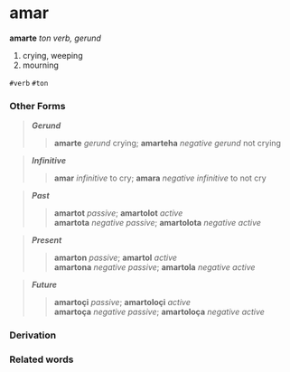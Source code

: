 amar
====

**amarte** _ton verb, gerund_

1. crying, weeping
2. mourning

`#verb` `#ton`

### Other Forms

> **_Gerund_**
> > **amarte** _gerund_ crying; **amarteha** _negative gerund_ not crying

> **_Infinitive_**
> > **amar** _infinitive_ to cry; **amara** _negative infinitive_ to not cry

> **_Past_**
> > **amartot** _passive_; **amartolot** _active_<br/>
> > **amartota** _negative passive_; **amartolota** _negative active_

> **_Present_**
> > **amarton** _passive_; **amartol** _active_<br/>
> > **amartona** _negative passive_; **amartola** _negative active_

> **_Future_**
> > **amartoçi** _passive_; **amartoloçi** _active_<br/>
> > **amartoça** _negative passive_; **amartoloça** _negative active_

### Derivation

### Related words
